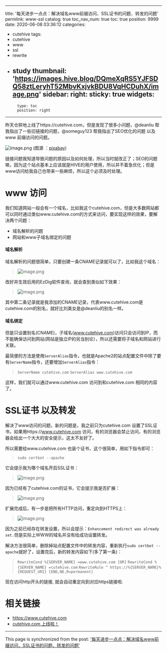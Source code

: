 
---
title: '每天进步一点点：解决域名www前缀访问、SSL证书的问题、转发的问题'
permlink: www-ssl
catalog: true
toc_nav_num: true
toc: true
position: 9999
date: 2020-06-08 03:36:12
categories:
- cutehive
tags:
- cutehive
- www
- ssl
- rewrite
- study
thumbnail: 'https://images.hive.blog/DQmeXqRS5YJFSDQ58ztLeryhT52MbvKxjvkBDU8VqHCDuhX/image.png'
sidebar:
    right:
        sticky: true
widgets:
    -
        type: toc
        position: right
---


昨天仓猝地上线了https://cutehive.com，但是发现了很多小问题，@deanliu 帮我指出了一些旧链接的问题，@someguy123 帮我指出了SEO优化的问题 以及www 前缀访问的问题。

![image.png](https://images.hive.blog/DQmeXqRS5YJFSDQ58ztLeryhT52MbvKxjvkBDU8VqHCDuhX/image.png)
(图源 ：[pixabay](https://pixabay.com/))

链接问题我知道导致问题的原因以及如何处理，所以当时就改正了；SEO的问题嘛，因为这个站点基本上应该就是HIVE的用户使用，所以并不着急优化；但是www访问给我自己也带来一些麻烦，所以这个必须及时处理。

# www 访问

我们知道网站一般会有一个域名，比如我这个cutehive.com，但是大多数网站都可以同时通过类似www.cutehive.com的方式来访问，要实现这样的效果，要解决两个问题：
* 域名解析的问题
* 网站和www子域名绑定的问题

#### 域名解析

域名解析的问题很简单，只要创建一条CNAME记录就可以了，比如我这个域名：
>![image.png](https://images.hive.blog/DQmeEyCUijAGUVgiv1PqRBVKTT6UJTvTzzQTHANoyLRrXey/image.png)

改好并生效后用的EzDig软件查询，就会查到类似如下效果：
>![image.png](https://images.hive.blog/DQmasXAQkNJC2zEQt2PZzc8k1KCmBq5v2Je2cKKTZA2o3o8/image.png)


其中第二条记录就是我添加的CNAME记录，代表www.cutehive.com是cutehive.com的别名，就好比刘美女是@deanliu的别名一样。

#### 域名绑定

但是只设置别名(CNAME)，子域名(www.cutehive.com)访问只会访问到IP，而不能确保访问到网站(网站是独立IP的另当别论），所以还需要将子域名和网站进行关联。

最简便的方法是使用`ServerAlias`指令，也就是Apache2的站点配置文件中除了要有`ServerName`指令，还要增加`ServerAlias`指令：
>`ServerName cutehive.com`
>`ServerAlias www.cutehive.com`

这样，我们就可以通过www.cutehive.com 访问到和cutehive.com 相同的内容了。

# SSL证书 以及转发

解决了www访问的问题，新的问题是，我之前只为cutehive.com 设置了SSL证书，如果用https://www.cutehive.com 访问，有的浏览器会禁止访问，有的浏览器会给出一个大大的安全提示，这太不友好了。

所以需要给www.cutehive.com 也装个证书，这个很简单，用如下指令即可：
>`sudo certbot --apache`

它会提示我为哪个域名开启SSL证书：
>![image.png](https://images.hive.blog/DQmZSYfiiVhwJqFHVbUgxgKiKEzyKKPKebwoyhMJAyAcy1w/image.png)


因为已经有了cutehive.com的证书，它会提示我是否扩展：
>![image.png](https://images.hive.blog/DQmVLLDCHXFpLkyHFbfUGjJvtNF1Buoj6sNkZaxc9iXBRQN/image.png)

扩展完成后，有一步是把所有HTTP访问，重定向到HTTPS上：
>![image.png](https://images.hive.blog/DQmSeTKb4UwrXi35F7LphkoxTVSecEigAUCjXhhxq4oiAJa/image.png)

因为之前已经存在转发设置，所以会提示：`Enhancement redirect was already set.`但是实际上WWW的域名并没有给成功设置转发。

解决方法很简单，删除掉站点配置文件中的转发内容，重新执行`sudo certbot --apache`就好了，设置完后，新的转发内容如下(多了第一条)：
>`RewriteCond %{SERVER_NAME} =www.cutehive.com [OR]`
>`RewriteCond %{SERVER_NAME} =cutehive.com`
>`RewriteRule ^ https://%{SERVER_NAME}%{REQUEST_URI} [END,NE,R=permanent]`

现在访问http开头的链接, 就会自动重定向到对应https链接啦.

# 相关链接

* https://www.cutehive.com
* [cutehive.com 上线啦！](https://hive.blog/hive-105017/@oflyhigh/cutehive-com)

- - -

This page is synchronized from the post: ['每天进步一点点：解决域名www前缀访问、SSL证书的问题、转发的问题'](https://steemit.com/@oflyhigh/www-ssl)

